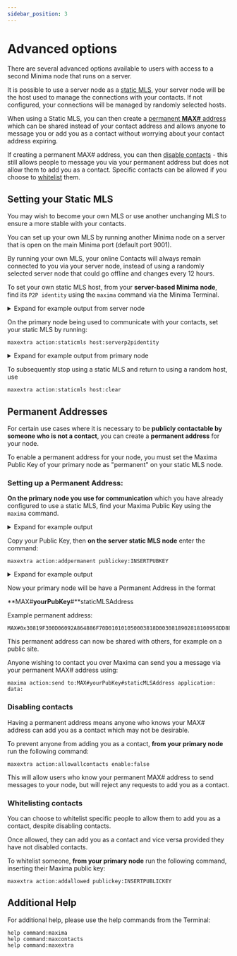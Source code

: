 ```yaml
---
sidebar_position: 3
---
```


# Advanced options

There are several advanced options available to users with access to a second Minima node that runs on a server.

It is possible to use a server node as a [static MLS](/docs/userguides/usingmaxima/advancedoptions#setting-your-static-mls), your server node will be the host used to manage the connections with your contacts. If not configured, your connections will be managed by randomly selected hosts.

When using a Static MLS, you can then create a [permanent **MAX#** address](/docs/userguides/usingmaxima/advancedoptions#setting-up-a-permanent-address) which can be shared instead of your contact address and allows anyone to message you or add you as a contact without worrying about your contact address expiring.

If creating a permanent MAX# address, you can then [disable contacts](/docs/userguides/usingmaxima/advancedoptions#disabling-contacts) - this still allows people to message you via your permanent address but does not allow them to add you as a contact. Specific contacts can be allowed if you choose to [whitelist](/docs/userguides/usingmaxima/advancedoptions#whitelisting-contacts) them.

## Setting your Static MLS

You may wish to become your own MLS or use another unchanging MLS to ensure a more stable with your contacts.

You can set up your own MLS by running another Minima node on a server that is open on the main Minima port (default port 9001).

By running your own MLS, your online Contacts will always remain connected to you via your server node, instead of using a randomly selected server node that could go offline and changes every 12 hours.

To set your own static MLS host, from your **server-based Minima node**, find its `P2P identity` using the `maxima` command via the Minima Terminal. 

<details>
<summary>Expand for example output from server node</summary>

```
maxima
{
  "command":"maxima",
  "status":true,
  "pending":false,
  "response":{
    "logs":true,
    "name":"mlsnode",
    "publickey":"0x30819F300D06092A864886F70D010101050003818D00308189028181009570D2AB5CB494803D700ECA81D183140B3C3D255558864917592B40FD48BBE9F583FCBCF1E45DD353DCC74044F6013C86092AF453797003CECEDCFF3CB1690111F8C49B1C80CF994C0C8E1E78C1F45E67B4C4544A13BAC03F45F4B2004B6FB6E694583CC3BBDC38C2CC2518E054D7D810F84E0E59F233CECF21AFBDCFBA0A110203010001",
    "staticmls":false,
    "mls":"MxG18HGG6FJ038614Y8CW46US6G20810K0070CD00Z83282G60G1JG4Q2698U35U5QFQZUYM1QF5R9RC1ZHQKF0D5Z1UCAEVNE862R2B1FCN5N1E27AHNBEMZUWWCY986UF25DNNVZ4N8PHBV76W52BDFCDKBYAPYDAVN3E49RDTQ4JFFSJHKHZQ5F33Q32N5WRCHSCDTGCQ24ZNQQAM8QYW9B7TDMC7R37BD4UTNU04YT9PTYVQ99YJF1SPATJWS10608005NVBJB9@94.131.105.228:9001",
    "localidentity":"MxG18HGG6FJ038614Y8CW46US6G20810K0070CD00Z83282G60G16YEDA34PYMJS7MC82PYEHB2Q5G2SEKGYP5AA6YFABH6S6PKV63ER84ZGVV7TU2RZKHJYPZ5PZD2E7VE8EPR5S6547YAR38SNRPHR9B74QAVK5FEGYEB21QVNE3E28VBB6C46J6NC1JD80AG3T4JW49D7BKWT55GJQGU5FYKUQVBBDEF4GGNN779NTSBK5VRYS604N02BVGPDC10608004W3G98C@172.21.144.1:7001",
    "p2pidentity":"MxG18HGG6FJ038614Y8CW46US6G20810K0070CD00Z83282G60G16YEDA34PYMJS7MC82PYEHB2Q5G2SEKGYP5AA6YFABH6S6PKV63ER84ZGVV7TU2RZKHJYPZ5PZD2E7VE8EPR5S6547YAR38SNRPHR9B74QAVK5FEGYEB21QVNE3E28VBB6C46J6NC1JD80AG3T4JW49D7BKWT55GJQGU5FYKUQVBBDEF4GGNN779NTSBK5VRYS604N02BVGPDC10608004W3G98C@5.64.39.56:9001",
    "contact":"MxG18HGG6FJ038614Y8CW46US6G20810K0070CD00Z83282G60G19DCGVJUKP4Y93Z8NBZE5YAVMTHBZHQ4E4JR04P3J4QJHYWNVFEP5Y1TU7DAJ7WK54KFEHCKNAAZPAV5GAW1GN85JGZHDQCNTE07QZJ43KAY01Y7DHHSG57VBE9NYS4QKTJ2BHS6GUA1AWNT6PZC3VFZV49NGCA48800C49T8TD7J03FASUM3H13QHA7VSFRKA3D0T2RWU9H34106080075P6AZ4@194.163.178.243:9001",
    "poll":0
  }
}
```

</details>

On the primary node being used to communicate with your contacts, set your static MLS by running: 
```
maxextra action:staticmls host:serverp2pidentity
```

<details>
<summary>Expand for example output from primary node</summary>

```
maxextra action:staticmls host:MxG18HGG6FJ038614Y8CW46US6G20810K0070CD00Z83282G60G16YEDA34PYMJS7MC82PYEHB2Q5G2SEKGYP5AA6YFABH6S6PKV63ER84ZGVV7TU2RZKHJYPZ5PZD2E7VE8EPR5S6547YAR38SNRPHR9B74QAVK5FEGYEB21QVNE3E28VBB6C46J6NC1JD80AG3T4JW49D7BKWT55GJQGU5FYKUQVBBDEF4GGNN779NTSBK5VRYS604N02BVGPDC10608004W3G98C@5.64.39.56:9001
{
  "command":"maxextra",
  "params":{
    "action":"staticmls",
    "host":"MxG18HGG6FJ038614Y8CW46US6G20810K0070CD00Z83282G60G16YEDA34PYMJS7MC82PYEHB2Q5G2SEKGYP5AA6YFABH6S6PKV63ER84ZGVV7TU2RZKHJYPZ5PZD2E7VE8EPR5S6547YAR38SNRPHR9B74QAVK5FEGYEB21QVNE3E28VBB6C46J6NC1JD80AG3T4JW49D7BKWT55GJQGU5FYKUQVBBDEF4GGNN779NTSBK5VRYS604N02BVGPDC10608004W3G98C@5.64.39.56:9001"
  },
  "status":true,
  "pending":false,
  "response":{
    "staticmls":true,
    "mls":"MxG18HGG6FJ038614Y8CW46US6G20810K0070CD00Z83282G60G16YEDA34PYMJS7MC82PYEHB2Q5G2SEKGYP5AA6YFABH6S6PKV63ER84ZGVV7TU2RZKHJYPZ5PZD2E7VE8EPR5S6547YAR38SNRPHR9B74QAVK5FEGYEB21QVNE3E28VBB6C46J6NC1JD80AG3T4JW49D7BKWT55GJQGU5FYKUQVBBDEF4GGNN779NTSBK5VRYS604N02BVGPDC10608004W3G98C@5.64.39.56:9001"
  }
}
```

</details>

To subsequently stop using a static MLS and return to using a random host, use

```
maxextra action:staticmls host:clear
```

## Permanent Addresses

For certain use cases where it is necessary to be **publicly contactable by someone who is not a contact**, you can create a **permanent address** for your node. 

To enable a permanent address for your node, you must set the Maxima Public Key of your primary node as "permanent" on your static MLS node. 

### Setting up a Permanent Address:

**On the primary node you use for communication** which you have already configured to use a static MLS, find your Maxima Public Key using the `maxima` command.

<details>
<summary>Expand for example output </summary>

```
maxima
{
  "command":"maxima",
  "status":true,
  "pending":false,
  "response":{
    "logs":false,
    "name":"yourname",
    "publickey":"0x30819F300D06092A864886F70D010101050003818D0030818902818100958DD8EA74BD3CBEE4D1D8F030781A665AA062ADDE749951BFD45BCA43A3A315BF46788B9BEF67472203893C996FEC2E35C974CD01CEDE3B3BBF62D5B6B00FB546FD77094F07022FBAF82E7766D92EBFBE14623D4A1B677CF2F7EB42A6CCFC5F82530B061914FA22BA0F9D2458B4E4FDC51C843B96F2F77E9617F42979EC240B0203010001",
    "staticmls":true,
    "mls":"MxG18HGG6FJ038614Y8CW46US6G20810K0070CD00Z83282G60G16YEDA34PYMJS7MC82PYEHB2Q5G2SEKGYP5AA6YFABH6S6PKV63ER84ZGVV7TU2RZKHJYPZ5PZD2E7VE8EPR5S6547YAR38SNRPHR9B74QAVK5FEGYEB21QVNE3E28VBB6C46J6NC1JD80AG3T4JW49D7BKWT55GJQGU5FYKUQVBBDEF4GGNN779NTSBK5VRYS604N02BVGPDC10608004W3G98C@5.64.39.56:9001"
    "localidentity":"MxG18HGG6FJ038614Y8CW46US6G20810K0070CD00Z83282G60G13YGKSTHJVZ77NAUBFHV1KPS0MHUZNSCFZQB3V2GN9AKFP12CB9SST1FY5DCN2FMM6MS5PB5RA6WQUM7UGQ9RMH1Q8ECU0YJAA6V271GR1HH7B84J1RT81W2QBWMWJSHRV0A2YVK91MYM6JQVAYSZF22P5U8SJSGTJTEZTS39V19B3KTQHVW9SR4J1T1BW1P6ZBF9K82QGQTBS10608004J5DQZ0@172.29.224.0:9001",
    "p2pidentity":"MxG18HGG6FJ038614Y8CW46US6G20810K0070CD00Z83282G60G13YGKSTHJVZ77NAUBFHV1KPS0MHUZNSCFZQB3V2GN9AKFP12CB9SST1FY5DCN2FMM6MS5PB5RA6WQUM7UGQ9RMH1Q8ECU0YJAA6V271GR1HH7B84J1RT81W2QBWMWJSHRV0A2YVK91MYM6JQVAYSZF22P5U8SJSGTJTEZTS39V19B3KTQHVW9SR4J1T1BW1P6ZBF9K82QGQTBS10608004J5DQZ0@165.0.49.73:9001",
    "contact":"MxG18HGG6FJ038614Y8CW46US6G20810K0070CD00Z83282G60G1FSDCR470HWPNA11N8DN9W2B15VYTRQS6WATHZ975GT1CVPMGDM439HHRUCMBRF3DJASTD8NPVW5EYV26HCGC2EB3N6JNPZF8QM4Q6Q393M049YQ0YB9CSE04Q4JCASWHQA54MMWWD8QARMUJGE1FAHKPF7CF7E87F0QCAU9PBVHT37AEB3MPAW9BGY6672NW12SHMVCS05JGK10608007RWBNFH@91.107.240.131:9001",
    "poll":0
  }
}
```

</details>

Copy your Public Key, then **on the server static MLS node** enter the command:

```
maxextra action:addpermanent publickey:INSERTPUBKEY
```

<details>
<summary>Expand for example output </summary>

```
maxextra action:addpermanent publickey:0x30819F300D06092A864886F70D010101050003818D0030818902818100958DD8EA74BD3CBEE4D1D8F030781A665AA062ADDE749951BFD45BCA43A3A315BF46788B9BEF67472203893C996FEC2E35C974CD01CEDE3B3BBF62D5B6B00FB546FD77094F07022FBAF82E7766D92EBFBE14623D4A1B677CF2F7EB42A6CCFC5F82530B061914FA22BA0F9D2458B4E4FDC51C843B96F2F77E9617F42979EC240B0203010001
{
  "command":"maxextra",
  "params":{
    "action":"addpermanent",
    "publickey":"0x30819F300D06092A864886F70D010101050003818D0030818902818100958DD8EA74BD3CBEE4D1D8F030781A665AA062ADDE749951BFD45BCA43A3A315BF46788B9BEF67472203893C996FEC2E35C974CD01CEDE3B3BBF62D5B6B00FB546FD77094F07022FBAF82E7766D92EBFBE14623D4A1B677CF2F7EB42A6CCFC5F82530B061914FA22BA0F9D2458B4E4FDC51C843B96F2F77E9617F42979EC240B0203010001"
  },
  "status":true,
  "pending":false,
  "response":"Added Permanent Maxima ID : 0x30819F300D06092A864886F70D010101050003818D0030818902818100958DD8EA74BD3CBEE4D1D8F030781A665AA062ADDE749951BFD45BCA43A3A315BF46788B9BEF67472203893C996FEC2E35C974CD01CEDE3B3BBF62D5B6B00FB546FD77094F07022FBAF82E7766D92EBFBE14623D4A1B677CF2F7EB42A6CCFC5F82530B061914FA22BA0F9D2458B4E4FDC51C843B96F2F77E9617F42979EC240B0203010001"
}
```

</details>

Now your primary node will be have a Permanent Address in the format 

**MAX#**yourPubKey**#**staticMLSAddress

Example permanent address:
```
MAX#0x30819F300D06092A864886F70D010101050003818D0030818902818100958DD8EA74BD3CBEE4D1D8F030781A665AA062ADDE749951BFD45BCA43A3A315BF46788B9BEF67472203893C996FEC2E35C974CD01CEDE3B3BBF62D5B6B00FB546FD77094F07022FBAF82E7766D92EBFBE14623D4A1B677CF2F7EB42A6CCFC5F82530B061914FA22BA0F9D2458B4E4FDC51C843B96F2F77E9617F42979EC240B0203010001#MxG18HGG6FJ038614Y8CW46US6G20810K0070CD00Z83282G60G16YEDA34PYMJS7MC82PYEHB2Q5G2SEKGYP5AA6YFABH6S6PKV63ER84ZGVV7TU2RZKHJYPZ5PZD2E7VE8EPR5S6547YAR38SNRPHR9B74QAVK5FEGYEB21QVNE3E28VBB6C46J6NC1JD80AG3T4JW49D7BKWT55GJQGU5FYKUQVBBDEF4GGNN779NTSBK5VRYS604N02BVGPDC10608004W3G98C@5.64.39.56:9001
```

This permanent address can now be shared with others, for example on a public site.

Anyone wishing to contact you over Maxima can send you a message via your permanent MAX# address using: 

```
maxima action:send to:MAX#yourPubKey#staticMLSAddress application: data:
```

### Disabling contacts

Having a permanent address means anyone who knows your MAX# address can add you as a contact which may not be desirable.

To prevent anyone from adding you as a contact, **from your primary node** run the following command:

```
maxextra action:allowallcontacts enable:false
```

This will allow users who know your permanent MAX# address to send messages to your node, but will reject any requests to add you as a contact. 

### Whitelisting contacts

You can choose to whitelist specific people to allow them to add you as a contact, despite disabling contacts.

Once allowed, they can add you as a contact and vice versa provided they have not disabled contacts.

To whitelist someone, **from your primary node** run the following command, inserting their Maxima public key:

```
maxextra action:addallowed publickey:INSERTPUBLICKEY
```

## Additional Help
For additional help, please use the help commands from the Terminal:

```
help command:maxima
help command:maxcontacts
help command:maxextra
```
